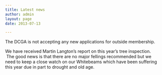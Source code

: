 ```yaml
---
title: Latest news
author: admin
layout: page
date: 2013-07-13

---
```

The DCGA is not accepting any new applications for outside membership.

We have received Martin Langton’s report on this year’s tree inspection.  The good news is that there are no major fellings recommended but we need to keep a close watch on our Whitebeams which have been suffering this year due in part to drought and old age.